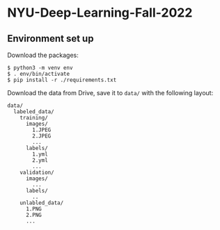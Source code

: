# NYU-Deep-Learning-Fall-2022

## Environment set up


Download the packages:

```
$ python3 -m venv env
$ . env/bin/activate
$ pip install -r ./requirements.txt
```

Download the data from Drive, save it to `data/` with the following layout:

```
data/
  labeled_data/
    training/
      images/
        1.JPEG
        2.JPEG
        ...
      labels/
        1.yml
        2.yml
        ...
    validation/
      images/
        ...
      labels/
        ..
    unlabled_data/
      1.PNG
      2.PNG
      ...
```

